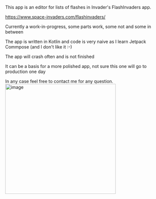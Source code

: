 This app is an editor for lists of flashes in Invader's FlashInvaders app. 

https://www.space-invaders.com/flashinvaders/

Currently a work-in-progress, some parts work, some not and some in between

The app is written in Kotlin and code is very naive as I learn Jetpack Commpose
(and I don't like it :-)

The app will crash often and is not finished

It can be a basis for a more polished app, not sure this one will go to production one day

In any case feel free to contact me for any question. 
<img width="352" alt="image" src="https://github.com/user-attachments/assets/c03992f5-aea7-483f-8999-d4e537eaabb2" />
